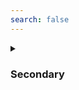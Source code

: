 ```yaml
---
search: false
---
```


<details class="custom-block collapse details">
<summary class="collapsible-header">
	
### Secondary

</summary>
<DemoContainer>
	<MButton label="Secondary" severity="secondary" />
	<MButton label="Secondary" variant="text" severity="secondary" />
	<MButton label="Secondary" variant="outlined" severity="secondary" />
	<MButton label="Secondary" severity="secondary" rounded />
	<MButton label="Secondary" variant="text" severity="secondary" rounded />
	<MButton label="Secondary" variant="outlined" severity="secondary" rounded />
</DemoContainer>

::: code-group

```vue [Composition API]
<template>
	<MButton label="Secondary" severity="secondary" />
	<MButton label="Secondary" variant="text" severity="secondary" />
	<MButton label="Secondary" variant="outlined" severity="secondary" />
	<MButton label="Secondary" severity="secondary" rounded />
	<MButton label="Secondary" variant="text" severity="secondary" rounded />
	<MButton label="Secondary" variant="outlined" severity="secondary" rounded />
</template>
```

```vue [Options API]
<template>
	<MButton label="Secondary" severity="secondary" />
	<MButton label="Secondary" variant="text" severity="secondary" />
	<MButton label="Secondary" variant="outlined" severity="secondary" />
	<MButton label="Secondary" severity="secondary" rounded />
	<MButton label="Secondary" variant="text" severity="secondary" rounded />
	<MButton label="Secondary" variant="outlined" severity="secondary" rounded />
</template>
```

:::

</details>
